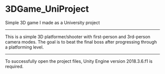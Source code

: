 # 3DGame_UniProject
Simple 3D game I made as a University project

----------------------------------------------------

This is a simple 3D platformer/shooter with first-person and 3rd-person camera modes. The goal is to beat the final boss after progressing through a platforming level.

----------------------------------------------------

To successfully open the project files, Unity Engine version 2018.3.6.f1 is required.
